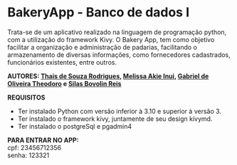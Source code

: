 # BakeryApp - Banco de dados I 

Trata-se de um aplicativo realizado na linguagem de programação python, com a utilização do framework Kivy. O Bakery App, tem como objetivo facilitar a organização e administração de padarias, facilitando o armazenamento de diversas informações, como fornecedores cadastrados, funcionários existentes, entre outros. <br>

**AUTORES: [Thais de Souza Rodrigues](https://github.com/thatarocket), [Melissa Akie Inui](https://github.com/mee-akie), [Gabriel de Oliveira Theodoro](https://github.com/Gab-Theo) e [Silas Bovolin Reis](https://github.com/SilasReisUSP)** </p>

**REQUISITOS** <br>
- Ter instalado Python com versão inferior à 3.10 e superior à versão 3. <br>
- Ter instalado o framework kivy, juntamente de seu design kivymd. <br>
- Ter instalado o postgreSql e pgadmin4

**PARA ENTRAR NO APP:** <br>
cpf: 23456712356 <br>
senha: 123321 <br>

